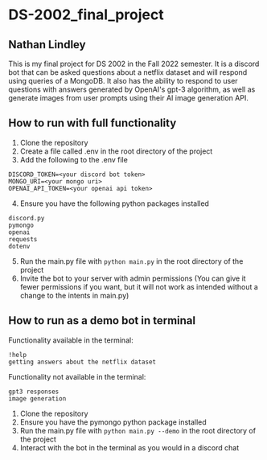 # DS-2002_final_project
## Nathan Lindley

This is my final project for DS 2002 in the Fall 2022 semester. It is a discord bot that can be asked questions about a netflix dataset and will respond using queries of a MongoDB. It also has the ability to respond to user questions with answers generated by OpenAI's gpt-3 algorithm, as well as generate images from user prompts using their AI image generation API.

## How to run with full functionality
1. Clone the repository
2. Create a file called .env in the root directory of the project
3. Add the following to the .env file
```
DISCORD_TOKEN=<your discord bot token>
MONGO_URI=<your mongo uri>
OPENAI_API_TOKEN=<your openai api token>
```
4. Ensure you have the following python packages installed
```
discord.py
pymongo
openai
requests
dotenv
```
5. Run the main.py file with `python main.py` in the root directory of the project
6. Invite the bot to your server with admin permissions (You can give it fewer permissions if you want, but it will not work as intended without a change to the intents in main.py)

## How to run as a demo bot in terminal
Functionality available in the terminal:
```
!help
getting answers about the netflix dataset
```
Functionality not available in the terminal:
```
gpt3 responses
image generation
```
1. Clone the repository
2. Ensure you have the pymongo python package installed
3. Run the main.py file with `python main.py --demo` in the root directory of the project
4. Interact with the bot in the terminal as you would in a discord chat